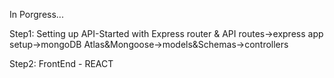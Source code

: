 In Porgress...

Step1: Setting up API-Started with Express router & API routes->express app setup->mongoDB Atlas&Mongoose->models&Schemas->controllers

Step2: FrontEnd - REACT



